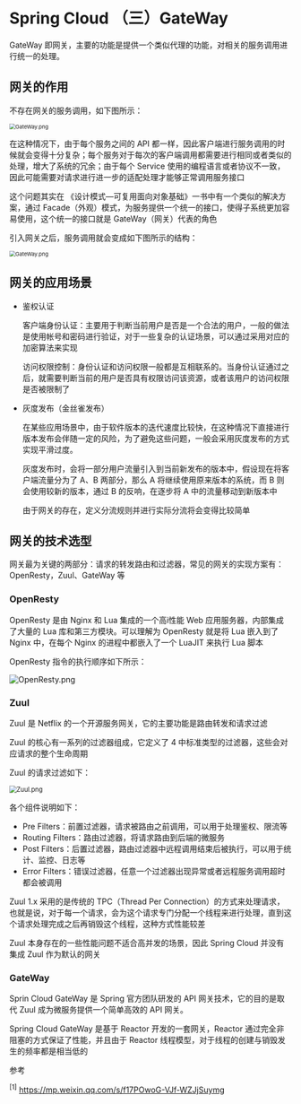 # Spring Cloud （三）GateWay

GateWay 即网关，主要的功能是提供一个类似代理的功能，对相关的服务调用进行统一的处理。

## 网关的作用

不存在网关的服务调用，如下图所示：

<img src="https://s2.loli.net/2022/03/07/kjnxcheNgFLuA5z.png" alt="GateWay.png" style="zoom:67%;" />

在这种情况下，由于每个服务之间的 API 都一样，因此客户端进行服务调用的时候就会变得十分复杂；每个服务对于每次的客户端调用都需要进行相同或者类似的处理，增大了系统的冗余；由于每个 Service 使用的编程语言或者协议不一致，因此可能需要对请求进行进一步的适配处理才能够正常调用服务接口

这个问题其实在 《设计模式—可复用面向对象基础》一书中有一个类似的解决方案，通过 Facade（外观）模式，为服务提供一个统一的接口，使得子系统更加容易使用，这个统一的接口就是 GateWay（网关）代表的角色

引入网关之后，服务调用就会变成如下图所示的结构：

<img src="https://s2.loli.net/2022/03/07/rMc9IWO8K2ykxPq.png" alt="GateWay.png" style="zoom:67%;" />

## 网关的应用场景

- 鉴权认证

    客户端身份认证：主要用于判断当前用户是否是一个合法的用户，一般的做法是使用帐号和密码进行验证，对于一些复杂的认证场景，可以通过采用对应的加密算法来实现

    访问权限控制：身份认证和访问权限一般都是互相联系的。当身份认证通过之后，就需要判断当前的用户是否具有权限访问该资源，或者该用户的访问权限是否被限制了

- 灰度发布（金丝雀发布）

    在某些应用场景中，由于软件版本的迭代速度比较快，在这种情况下直接进行版本发布会伴随一定的风险，为了避免这些问题，一般会采用灰度发布的方式实现平滑过度。

    灰度发布时，会将一部分用户流量引入到当前新发布的版本中，假设现在将客户端流量分为了 A、B 两部分，那么 A 将继续使用原来版本的系统，而 B 则会使用较新的版本，通过 B 的反响，在逐步将 A 中的流量移动到新版本中

    由于网关的存在，定义分流规则并进行实际分流将会变得比较简单

## 网关的技术选型

网关最为关键的两部分：请求的转发路由和过滤器，常见的网关的实现方案有：OpenResty，Zuul、GateWay 等

### OpenResty

OpenResty 是由 Nginx 和 Lua 集成的一个高i性能 Web 应用服务器，内部集成了大量的 Lua 库和第三方模块。可以理解为 OpenResty 就是将 Lua 嵌入到了 Nginx 中，在每个 Nginx 的进程中都嵌入了一个 LuaJIT 来执行 Lua 脚本

OpenResty 指令的执行顺序如下所示：

![OpenResty.png](https://s2.loli.net/2022/03/07/YnOjuiS6eNqhrIl.png)

### Zuul

Zuul 是 Netflix 的一个开源服务网关，它的主要功能是路由转发和请求过滤

Zuul 的核心有一系列的过滤器组成，它定义了 4 中标准类型的过滤器，这些会对应请求的整个生命周期

Zuul 的请求过滤如下：

<img src="https://s2.loli.net/2022/03/07/TPq1p9AMZtQnwUV.png" alt="Zuul.png" style="zoom:80%;" />

各个组件说明如下：

- Pre Filters：前置过滤器，请求被路由之前调用，可以用于处理鉴权、限流等
- Routing Filters：路由过滤器，将请求路由到后端的微服务
- Post Filters：后置过滤器，路由过滤器中远程调用结束后被执行，可以用于统计、监控、日志等
- Error Filters：错误过滤器，任意一个过滤器出现异常或者远程服务调用超时都会被调用

Zuul 1.x 采用的是传统的 TPC（Thread Per Connection）的方式来处理请求，也就是说，对于每一个请求，会为这个请求专门分配一个线程来进行处理，直到这个请求处理完成之后再销毁这个线程，这种方式性能较差

Zuul 本身存在的一些性能问题不适合高并发的场景，因此 Spring Cloud 并没有集成 Zuul 作为默认的网关

### GateWay

Sprin Cloud GateWay 是 Spring 官方团队研发的 API 网关技术，它的目的是取代 Zuul 成为微服务提供一个简单高效的 API 网关。

Spring Cloud GateWay 是基于 Reactor 开发的一套网关，Reactor 通过完全非阻塞的方式保证了性能，并且由于 Reactor 线程模型，对于线程的创建与销毁发生的频率都是相当低的



参考

<sup>[1]</sup> https://mp.weixin.qq.com/s/f17POwoG-VJf-WZJjSuymg